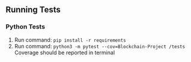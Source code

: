 ## Running Tests
### Python Tests

 1. Run command: `pip install -r requirements`
 2. Run command: `python3 -m pytest --cov=Blockchain-Project /tests`
Coverage should be reported in terminal 
